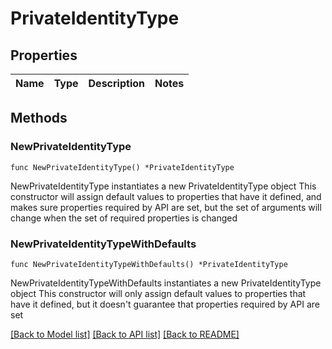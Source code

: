 # PrivateIdentityType

## Properties

Name | Type | Description | Notes
------------ | ------------- | ------------- | -------------

## Methods

### NewPrivateIdentityType

`func NewPrivateIdentityType() *PrivateIdentityType`

NewPrivateIdentityType instantiates a new PrivateIdentityType object
This constructor will assign default values to properties that have it defined,
and makes sure properties required by API are set, but the set of arguments
will change when the set of required properties is changed

### NewPrivateIdentityTypeWithDefaults

`func NewPrivateIdentityTypeWithDefaults() *PrivateIdentityType`

NewPrivateIdentityTypeWithDefaults instantiates a new PrivateIdentityType object
This constructor will only assign default values to properties that have it defined,
but it doesn't guarantee that properties required by API are set


[[Back to Model list]](../README.md#documentation-for-models) [[Back to API list]](../README.md#documentation-for-api-endpoints) [[Back to README]](../README.md)


